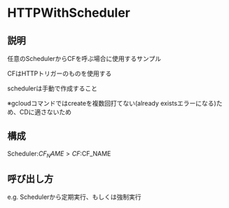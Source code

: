 # HTTPWithScheduler 

## 説明
任意のSchedulerからCFを呼ぶ場合に使用するサンプル

CFはHTTPトリガーのものを使用する

schedulerは手動で作成すること

※gcloudコマンドではcreateを複数回打てない(already existsエラーになる)ため、CDに適さないため

## 構成
Scheduler:$CF_NAME > CF:$CF_NAME

## 呼び出し方

e.g. Schedulerから定期実行、もしくは強制実行

